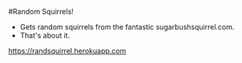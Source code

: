 #Random Squirrels!

- Gets random squirrels from the fantastic sugarbushsquirrel.com.
- That's about it.

https://randsquirrel.herokuapp.com